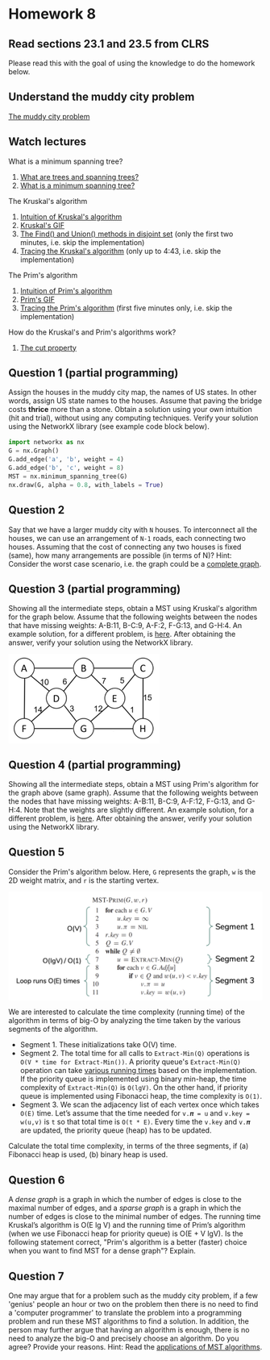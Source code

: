 # Homework 8

## Read sections 23.1 and 23.5 from CLRS
Please read this with the goal of using the knowledge to do the homework below.

## Understand the muddy city problem
[The muddy city problem](./muddy_city_problem.md)

## Watch lectures
What is a minimum spanning tree?
1. [What are trees and spanning trees?](https://youtu.be/qD6taefu3-Q)
1. [What is a minimum spanning tree?](https://youtu.be/5INWifzqStU)

The Kruskal's algorithm
1. [Intuition of Kruskal's algorithm](https://youtu.be/AYC1N2QG_VM)
1. [Kruskal's GIF](https://en.wikipedia.org/wiki/Kruskal%27s_algorithm#/media/File:KruskalDemo.gif)
1. [The Find() and Union() methods in disjoint set](https://youtu.be/UBY4sF86KEY) (only the first two minutes, i.e. skip the implementation)
1. [Tracing the Kruskal's algorithm](https://youtu.be/5xosHRdxqHA?t=83) (only up to 4:43, i.e. skip the implementation)

The Prim's algorithm
1. [Intuition of Prim's algorithm](https://youtu.be/c0KKW9Fcve4)
1. [Prim's GIF](https://en.wikipedia.org/wiki/Prim%27s_algorithm#/media/File:PrimAlgDemo.gif)
1. [Tracing the Prim's algorithm](https://youtu.be/z1L3rMzG1_A) (first five minutes only, i.e. skip the implementation)

How do the Kruskal's and Prim's algorithms work?
1. [The cut property](https://youtu.be/QYdZS4S-FyU)

## Question 1 (partial programming)
Assign the houses in the muddy city map, the names of US states. In other words, assign US state names to the houses. Assume that paving the bridge costs **thrice** more than a stone. Obtain a solution using your own intuition (hit and trial), without using any computing techniques. Verify your solution using the NetworkX library (see example code block below).

```python
import networkx as nx
G = nx.Graph()
G.add_edge('a', 'b', weight = 4)
G.add_edge('b', 'c', weight = 8)
MST = nx.minimum_spanning_tree(G)
nx.draw(G, alpha = 0.8, with_labels = True)
```

## Question 2
Say that we have a larger muddy city with `N` houses. To interconnect all the houses, we can use an arrangement of `N-1` roads, each connecting two houses. Assuming that the cost of connecting any two houses is fixed (same), how many arrangements are possible (in terms of N)? Hint: Consider the worst case scenario, i.e. the graph could be a [complete graph](https://en.wikipedia.org/wiki/Complete_graph).

## Question 3 (partial programming)
Showing all the intermediate steps, obtain a MST using Kruskal's algorithm for the graph below. Assume that the following weights between the nodes that have missing weights: A-B:11, B-C:9, A-F:2, F-G:13, and G-H:4. An example solution, for a different problem, is [here](./kruskals_example.pdf). After obtaining the answer, verify your solution using the NetworkX library.

<img src="mst_problem.png" align="center" width="300"/>

## Question 4 (partial programming)
Showing all the intermediate steps, obtain a MST using Prim's algorithm for the graph above (same graph). Assume that the following weights between the nodes that have missing weights: A-B:11, B-C:9, A-F:12, F-G:13, and G-H:4. Note that the weights are slightly different. An example solution, for a different problem, is [here](./prims_example.pdf). After obtaining the answer, verify your solution using the NetworkX library.

## Question 5
Consider the Prim's algorithm below. Here, `G` represents the graph, `w` is the 2D weight matrix, and `r` is the starting vertex.

<img src="prims_run_time.png" align="middle" width="550"/>

We are interested to calculate the time complexity (running time) of the algorithm in terms of big-O by analyzing the time taken by the various segments of the algorithm.
* Segment 1. These initializations take O(V) time.
* Segment 2. The total time for all calls to `Extract-Min(Q)` operations is `O(V * time for Extract-Min())`. A priority queue's `Extract-Min(Q)` operation can take [various running times](https://en.wikipedia.org/wiki/Priority_queue) based on the implementation. If the priority queue is implemented using binary min-heap, the time complexity of `Extract-Min(Q)` is `O(lgV)`. On the other hand, if priority queue is implemented using Fibonacci heap, the time complexity is `O(1)`.
* Segment 3. We scan the adjacency list of each vertex once which takes `O(E)` time. Let’s assume that the time needed for `v.𝝅 = u` and `v.key = w(u,v)` is `t` so that total time is `O(t * E)`. Every time the `v.key` and `v.𝝅` are updated, the priority queue (heap) has to be updated.

Calculate the total time complexity, in terms of the three segments, if (a) Fibonacci heap is used, (b) binary heap is used.

## Question 6
A *dense graph* is a graph in which the number of edges is close to the maximal number of edges, and a *sparse graph* is a graph in which the number of edges is close to the minimal number of edges. The running time Kruskal’s algorithm is O(E lg V) and the running time of Prim’s algorithm (when we use Fibonacci heap for priority queue) is O(E + V lgV). Is the following statement correct, "Prim's algorithm is a better (faster) choice when you want to find MST for a dense graph"? Explain.

## Question 7
One may argue that for a problem such as the muddy city problem, if a few 'genius' people an hour or two on the problem then there is no need to find a 'computer programmer' to translate the problem into a programming problem and run these MST algorithms to find a solution. In addition, the person may further argue that having an algorithm is enough, there is no need to analyze the big-O and precisely choose an algorithm. Do you agree? Provide your reasons. Hint: Read the [applications of MST algorithms](https://en.wikipedia.org/wiki/Spanning_tree).

